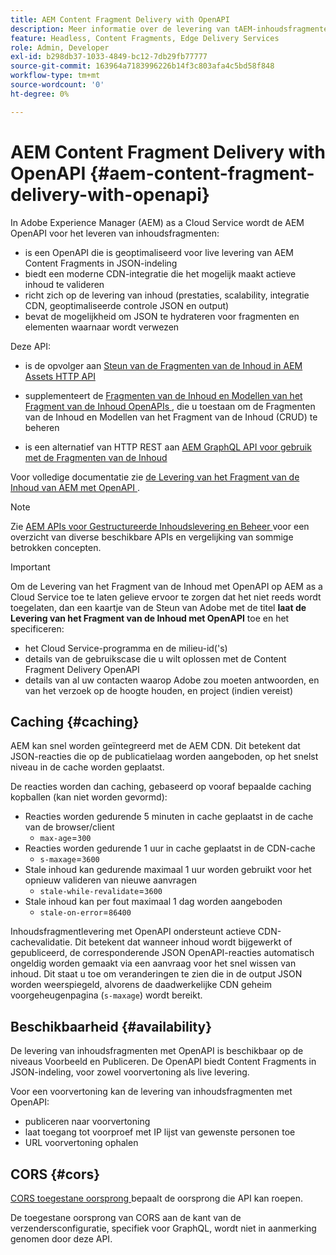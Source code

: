 ```yaml
---
title: AEM Content Fragment Delivery with OpenAPI
description: Meer informatie over de levering van tAEM-inhoudsfragmenten met OpenAPI
feature: Headless, Content Fragments, Edge Delivery Services
role: Admin, Developer
exl-id: b298db37-1033-4849-bc12-7db29fb77777
source-git-commit: 163964a7183996226b14f3c803afa4c5bd58f848
workflow-type: tm+mt
source-wordcount: '0'
ht-degree: 0%

---
```


# AEM Content Fragment Delivery with OpenAPI {#aem-content-fragment-delivery-with-openapi}

In Adobe Experience Manager (AEM) as a Cloud Service wordt de AEM OpenAPI voor het leveren van inhoudsfragmenten:

* is een OpenAPI die is geoptimaliseerd voor live levering van AEM Content Fragments in JSON-indeling
* biedt een moderne CDN-integratie die het mogelijk maakt actieve inhoud te valideren
* richt zich op de levering van inhoud (prestaties, scalability, integratie CDN, geoptimaliseerde controle JSON en output)
* bevat de mogelijkheid om JSON te hydrateren voor fragmenten en elementen waarnaar wordt verwezen

Deze API:

* is de opvolger aan [ Steun van de Fragmenten van de Inhoud in AEM Assets HTTP API ](/help/assets/content-fragments/assets-api-content-fragments.md)

* supplementeert de [ Fragmenten van de Inhoud en Modellen van het Fragment van de Inhoud OpenAPIs ](/help/headless/content-fragment-openapis.md), die u toestaan om de Fragmenten van de Inhoud en Modellen van het Fragment van de Inhoud (CRUD) te beheren

* is een alternatief van HTTP REST aan [ AEM GraphQL API voor gebruik met de Fragmenten van de Inhoud ](/help/headless/graphql-api/content-fragments.md)

Voor volledige documentatie zie [ de Levering van het Fragment van de Inhoud van AEM met OpenAPI ](https://developer.adobe.com/experience-cloud/experience-manager-apis/api/stable/contentfragments/delivery/).

>[!NOTE]
>
>Zie [ AEM APIs voor Gestructureerde Inhoudslevering en Beheer ](/help/headless/apis-headless-and-content-fragments.md) voor een overzicht van diverse beschikbare APIs en vergelijking van sommige betrokken concepten.

>[!IMPORTANT]
>
>Om de Levering van het Fragment van de Inhoud met OpenAPI op AEM as a Cloud Service toe te laten gelieve ervoor te zorgen dat het niet reeds wordt toegelaten, dan een kaartje van de Steun van Adobe met de titel **laat de Levering van het Fragment van de Inhoud met OpenAPI** toe en het specificeren:
>
>* het Cloud Service-programma en de milieu-id(&#39;s)
>* details van de gebruikscase die u wilt oplossen met de Content Fragment Delivery OpenAPI
>* details van al uw contacten waarop Adobe zou moeten antwoorden, en van het verzoek op de hoogte houden, en project (indien vereist)

## Caching {#caching}

AEM kan snel worden geïntegreerd met de AEM CDN. Dit betekent dat JSON-reacties die op de publicatielaag worden aangeboden, op het snelst niveau in de cache worden geplaatst.

De reacties worden dan caching, gebaseerd op vooraf bepaalde caching kopballen (kan niet worden gevormd):

* Reacties worden gedurende 5 minuten in cache geplaatst in de cache van de browser/client
   * `max-age`=`300`
* Reacties worden gedurende 1 uur in cache geplaatst in de CDN-cache
   * `s-maxage`=`3600`
* Stale inhoud kan gedurende maximaal 1 uur worden gebruikt voor het opnieuw valideren van nieuwe aanvragen
   * `stale-while-revalidate`=`3600`
* Stale inhoud kan per fout maximaal 1 dag worden aangeboden
   * `stale-on-error`=`86400`

Inhoudsfragmentlevering met OpenAPI ondersteunt actieve CDN-cachevalidatie. Dit betekent dat wanneer inhoud wordt bijgewerkt of gepubliceerd, de corresponderende JSON OpenAPI-reacties automatisch ongeldig worden gemaakt via een aanvraag voor het snel wissen van inhoud. Dit staat u toe om veranderingen te zien die in de output JSON worden weerspiegeld, alvorens de daadwerkelijke CDN geheim voorgeheugenpagina (`s-maxage`) wordt bereikt.

## Beschikbaarheid {#availability}

De levering van inhoudsfragmenten met OpenAPI is beschikbaar op de niveaus Voorbeeld en Publiceren. De OpenAPI biedt Content Fragments in JSON-indeling, voor zowel voorvertoning als live levering.

Voor een voorvertoning kan de levering van inhoudsfragmenten met OpenAPI:

* publiceren naar voorvertoning
* laat toegang tot voorproef met IP lijst van gewenste personen toe
* URL voorvertoning ophalen

## CORS {#cors}

[ CORS toegestane oorsprong ](/help/headless/deployment/cross-origin-resource-sharing.md) bepaalt de oorsprong die API kan roepen.

De toegestane oorsprong van CORS aan de kant van de verzendersconfiguratie, specifiek voor GraphQL, wordt niet in aanmerking genomen door deze API.

<!-- 
## API Rate Limits {#api-rate-limits}
-->

<!-- 
## Limitations {#limitations}
-->
